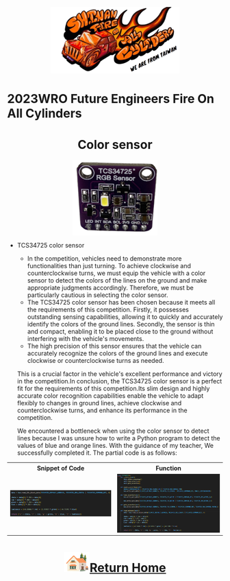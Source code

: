 <div align="center"><img src="../../other/img/logo.png" width="300" alt=" logo"></div>

2023WRO Future Engineers Fire On All Cylinders  
====
# <div align="center">Color sensor</div> 
<div align="center">
<img src="./img/TCS34725.png" alt="TCS34725" width=200 style="display: block; margin: 0 auto;" />  
</div>

- TCS34725 color sensor 
  - In the competition, vehicles need to demonstrate more functionalities than just turning. To achieve clockwise and counterclockwise turns, we must equip the vehicle with a color sensor to detect the colors of the lines on the ground and make appropriate judgments accordingly. Therefore, we must be particularly cautious in selecting the color sensor.
  - The TCS34725 color sensor has been chosen because it meets all the requirements of this competition. Firstly, it possesses outstanding sensing capabilities, allowing it to quickly and accurately identify the colors of the ground lines. Secondly, the sensor is thin and compact, enabling it to be placed close to the ground without interfering with the vehicle's movements.
  - The high precision of this sensor ensures that the vehicle can accurately recognize the colors of the ground lines and execute clockwise or counterclockwise turns as needed.  
  
  This is a crucial factor in the vehicle's excellent performance and victory in the competition.In conclusion, the TCS34725 color sensor is a perfect fit for the requirements of this competition.Its slim design and highly accurate color recognition capabilities enable the vehicle to adapt flexibly to changes in ground lines, achieve clockwise and counterclockwise turns, and enhance its performance in the competition.  

  We encountered a bottleneck when using the color sensor to detect lines because I was unsure how to write a Python program to detect the values of blue and orange lines. 
  With the guidance of my teacher, We successfully completed it. The partial code is as follows:

<div align="center" width=100%>
<table >
<tr align="center">
  <th>Snippet of Code</th> 
  <th>Function</th>
</tr>
<tr>
  <td><img src="./img/TCS34725_code.png" alt="TCS34725" width=500/ > </td>
  <td><img src="./img/TCS34725_code_class.png" alt="TCS34725" width=500 />
  </td>  
  </tr>
</table>
</div>


# <div align="center">![HOME](../../other/img/Home.png)[Return Home](../../)</div>  

